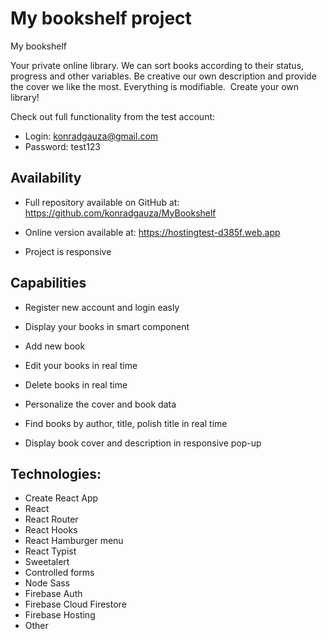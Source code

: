 # My bookshelf project

My bookshelf

Your private online library. We can sort books according to their status, progress and other variables. Be creative our own description and provide the cover we like the most. Everything is modifiable.  Create your own library!

Check out full functionality from the test account:

- Login: konradgauza@gmail.com
- Password: test123



## Availability

- Full repository available on GitHub at: https://github.com/konradgauza/MyBookshelf 

- Online version available at: https://hostingtest-d385f.web.app 

- Project is responsive


## Capabilities

- Register new account and login easly

- Display your books in smart component

- Add new book

- Edit your books in real time

- Delete books in real time

- Personalize the cover and book data

- Find books by author, title, polish title in real time

- Display book cover and description in responsive pop-up

## Technologies:

- Create React App
- React
- React Router
- React Hooks
- React Hamburger menu
- React Typist
- Sweetalert
- Controlled forms
- Node Sass
- Firebase Auth
- Firebase Cloud Firestore
- Firebase Hosting
- Other
